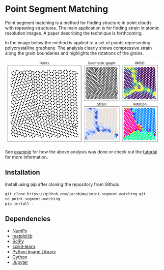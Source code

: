# Point Segment Matching
Point segment matching is a method for finding structure in point clouds with repeating structures. The main application is for finding strain in atomic resolution images. A paper describing the technique is forthcoming.

In the image below the method is applied to a set of points representing polycrystalline graphene. The analysis clearly shows compressive strain along the grain boundaries and highlights the rotations of the grains.

<p align="center">
  <img src="https://github.com/jacobjma/point-segment-matching/blob/master/notebooks/abstract.png?raw=true" alt="Polycrystaline graphene"/>
</p>

See [example](https://github.com/jacobjma/point-segment-matching/blob/master/notebooks/poly_graphene_traversal.ipynb) for how the above analysis was done or check out the [tutorial](https://github.com/jacobjma/point-segment-matching/blob/master/notebooks/tutorial_nanowire.ipynb) for more information.

## Installation
Install using pip after cloning the repository from Github:

    git clone https://github.com/jacobjma/point-segment-matching.git
    cd point-segment-matching
    pip install .

## Dependencies
* [NumPy](http://docs.scipy.org/doc/numpy/reference/)
* [matplotlib](http://matplotlib.org/)
* [SciPy](https://www.scipy.org/)
* [scikit-learn](http://scikit-learn.org/stable/)
* [Python Image Library](https://pillow.readthedocs.io/en/5.0.0/)
* [Cython](http://cython.org/)
* [Jupyter](http://jupyter.org/)
